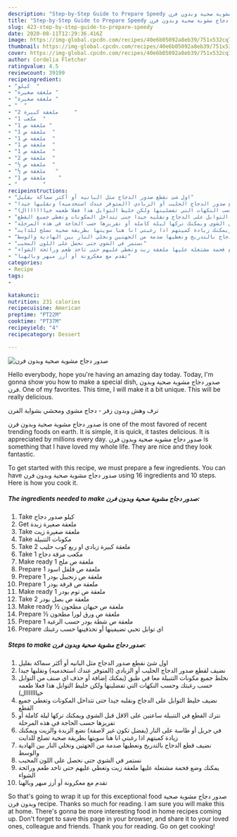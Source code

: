 ```yaml
---
description: "Step-by-Step Guide to Prepare Speedy صدور دجاج مشوية صحية وبدون فرن"
title: "Step-by-Step Guide to Prepare Speedy صدور دجاج مشوية صحية وبدون فرن"
slug: 423-step-by-step-guide-to-prepare-speedy
date: 2020-08-11T12:29:36.416Z
image: https://img-global.cpcdn.com/recipes/40e6b05092a8eb39/751x532cq70/الصورة-الرئيسية-لوصفةصدور-دجاج-مشوية-صحية-وبدون-فرن.jpg
thumbnail: https://img-global.cpcdn.com/recipes/40e6b05092a8eb39/751x532cq70/الصورة-الرئيسية-لوصفةصدور-دجاج-مشوية-صحية-وبدون-فرن.jpg
cover: https://img-global.cpcdn.com/recipes/40e6b05092a8eb39/751x532cq70/الصورة-الرئيسية-لوصفةصدور-دجاج-مشوية-صحية-وبدون-فرن.jpg
author: Cordelia Fletcher
ratingvalue: 4.5
reviewcount: 39199
recipeingredient:
- "كيلو  "
- "ملعقة صغيرة "
- "ملعقة صغيرة "
- "  "
- "2 ملعقة كبيرة     "
- "1 مكعب  "
- "1 ملعقة ص "
- "1 ملعقة ص  "
- "1 ملعقة ص  "
- "1 ملعقة ص  "
- "1 ملعقة ص  "
- "2 ملعقة ص  "
- "½ ملعقة ص  "
- "½ ملعقة ص   "
- "1 ملعقة ص    "
- "        "
recipeinstructions:
- "اول شئ نقطع صدور الدجاج مثل البانيه أو أكثر سماكة بقليل"
- "نضيف لقطع صدور الدجاج الحليب أو الزبادي (المتوفر عندك استخدميه) ونقلبها جيدا"
- "نخلط جميع مكونات التتبيلة معا في طبق (يمكنك إضافة أو حذف اي صنف من التوابل حسب رغبتك وحسب النكهات التي تفضلينها ولكن خليط التوابل هذا فعلا طعمه خيااااااال)"
- "نضيف خليط التوابل على الدجاج ونقلبه جيدا حتى تتداخل المكونات وتغطي جميع القطع"
- "نترك القطع في التتبيلة ساعتين على الاقل قبل الشوي ويمكنك تركها ليلة كاملة أو تفريزها حسب الحاجة في هذه المرحلة"
- "في جريل أو طاسة على النار (يفضل تكون غير لاصقة) نضع الزبدة والزيت ويمكنك زيادة كميتهم اذا رغبتي انا هنا سويتها بطريقة صحية تصلح للدايت"
- "نضيف قطع الدجاج بالتدريج ونعطيها صدمة من الجهتين ونخلي النار بين الهادية والوسط"
- "نستمر في الشوي حتى نحصل على اللون المحبب"
- "يمكنك وضع فحمة مشتعلة عليها ملعقة زيت وتغطي عليهم حتى تاخد طعم ورائحة الشواء"
- "تقدم مع معكرونة أو أرز مبهر وبالهنا"
categories:
- Recipe
tags:
- 

katakunci:  
nutrition: 231 calories
recipecuisine: American
preptime: "PT22M"
cooktime: "PT37M"
recipeyield: "4"
recipecategory: Dessert

---
```



![صدور دجاج مشوية صحية وبدون فرن](https://img-global.cpcdn.com/recipes/40e6b05092a8eb39/751x532cq70/الصورة-الرئيسية-لوصفةصدور-دجاج-مشوية-صحية-وبدون-فرن.jpg)

Hello everybody, hope you're having an amazing day today. Today, I'm gonna show you how to make a special dish, صدور دجاج مشوية صحية وبدون فرن. One of my favorites. This time, I will make it a bit unique. This will be really delicious.

ترف وهش وبدون زفر - دجاج مشوي ومحشي بشواية الفرن

صدور دجاج مشوية صحية وبدون فرن is one of the most favored of recent trending foods on earth. It is simple, it is quick, it tastes delicious. It is appreciated by millions every day. صدور دجاج مشوية صحية وبدون فرن is something that I have loved my whole life. They are nice and they look fantastic.


To get started with this recipe, we must prepare a few ingredients. You can have صدور دجاج مشوية صحية وبدون فرن using 16 ingredients and 10 steps. Here is how you cook it.

<!--inarticleads1-->

##### The ingredients needed to make صدور دجاج مشوية صحية وبدون فرن:

1. Take كيلو صدور دجاج
1. Get ملعقة صغيرة زبدة
1. Take ملعقة صغيرة زيت
1. Take  مكونات التتبيلة
1. Take 2 ملعقة كبيرة زبادي او ربع كوب حليب
1. Take 1 مكعب مرقة دجاج
1. Make ready 1 ملعقة ص ملح
1. Prepare 1 ملعقة ص فلفل اسود
1. Prepare 1 ملعقة ص زنجبيل بودر
1. Prepare 1 ملعقة ص قرفة بودر
1. Make ready 1 ملعقة ص توم بودر
1. Take 2 ملعقة ص بصل بودر
1. Make ready ½ ملعقة ص حبهان مطحون
1. Prepare ½ ملعقة ص ورق لورا مطحون
1. Prepare 1 ملعقة ص شطة بودر حسب الرغبة
1. Prepare  اي توابل تحبي تضيفينها أو تحذفينها حسب رغبتك




<!--inarticleads2-->

##### Steps to make صدور دجاج مشوية صحية وبدون فرن:

1. اول شئ نقطع صدور الدجاج مثل البانيه أو أكثر سماكة بقليل
1. نضيف لقطع صدور الدجاج الحليب أو الزبادي (المتوفر عندك استخدميه) ونقلبها جيدا
1. نخلط جميع مكونات التتبيلة معا في طبق (يمكنك إضافة أو حذف اي صنف من التوابل حسب رغبتك وحسب النكهات التي تفضلينها ولكن خليط التوابل هذا فعلا طعمه خيااااااال)
1. نضيف خليط التوابل على الدجاج ونقلبه جيدا حتى تتداخل المكونات وتغطي جميع القطع
1. نترك القطع في التتبيلة ساعتين على الاقل قبل الشوي ويمكنك تركها ليلة كاملة أو تفريزها حسب الحاجة في هذه المرحلة
1. في جريل أو طاسة على النار (يفضل تكون غير لاصقة) نضع الزبدة والزيت ويمكنك زيادة كميتهم اذا رغبتي انا هنا سويتها بطريقة صحية تصلح للدايت
1. نضيف قطع الدجاج بالتدريج ونعطيها صدمة من الجهتين ونخلي النار بين الهادية والوسط
1. نستمر في الشوي حتى نحصل على اللون المحبب
1. يمكنك وضع فحمة مشتعلة عليها ملعقة زيت وتغطي عليهم حتى تاخد طعم ورائحة الشواء
1. تقدم مع معكرونة أو أرز مبهر وبالهنا




So that's going to wrap it up for this exceptional food صدور دجاج مشوية صحية وبدون فرن recipe. Thanks so much for reading. I am sure you will make this at home. There's gonna be more interesting food in home recipes coming up. Don't forget to save this page in your browser, and share it to your loved ones, colleague and friends. Thank you for reading. Go on get cooking!
